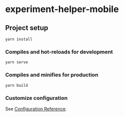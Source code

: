 # experiment-helper-mobile

## Project setup

`yarn install`

### Compiles and hot-reloads for development

`yarn serve`

### Compiles and minifies for production

`yarn build`

### Customize configuration

See [Configuration Reference](https://cli.vuejs.org/config/).
